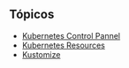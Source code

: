 ## Tópicos

* [Kubernetes Control Pannel](Kubernetes%20Control%20Pannel.md)
* [Kubernetes Resources](Kubernetes%20Resources.md)
* [Kustomize](Kustomize/Kustomize)